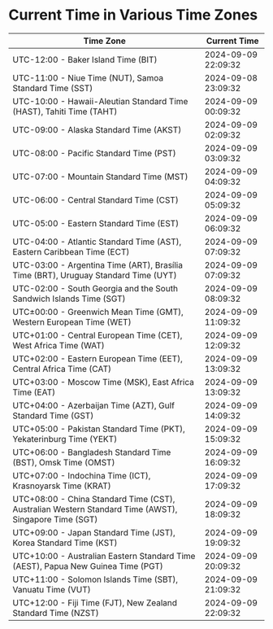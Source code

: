 # Current Time in Various Time Zones

| Time Zone | Current Time |
|-----------|--------------|
| UTC-12:00 - Baker Island Time (BIT) | 2024-09-09 22:09:32 |
| UTC-11:00 - Niue Time (NUT), Samoa Standard Time (SST) | 2024-09-08 23:09:32 |
| UTC-10:00 - Hawaii-Aleutian Standard Time (HAST), Tahiti Time (TAHT) | 2024-09-09 00:09:32 |
| UTC-09:00 - Alaska Standard Time (AKST) | 2024-09-09 02:09:32 |
| UTC-08:00 - Pacific Standard Time (PST) | 2024-09-09 03:09:32 |
| UTC-07:00 - Mountain Standard Time (MST) | 2024-09-09 04:09:32 |
| UTC-06:00 - Central Standard Time (CST) | 2024-09-09 05:09:32 |
| UTC-05:00 - Eastern Standard Time (EST) | 2024-09-09 06:09:32 |
| UTC-04:00 - Atlantic Standard Time (AST), Eastern Caribbean Time (ECT) | 2024-09-09 07:09:32 |
| UTC-03:00 - Argentina Time (ART), Brasília Time (BRT), Uruguay Standard Time (UYT) | 2024-09-09 07:09:32 |
| UTC-02:00 - South Georgia and the South Sandwich Islands Time (SGT) | 2024-09-09 08:09:32 |
| UTC±00:00 - Greenwich Mean Time (GMT), Western European Time (WET) | 2024-09-09 11:09:32 |
| UTC+01:00 - Central European Time (CET), West Africa Time (WAT) | 2024-09-09 12:09:32 |
| UTC+02:00 - Eastern European Time (EET), Central Africa Time (CAT) | 2024-09-09 13:09:32 |
| UTC+03:00 - Moscow Time (MSK), East Africa Time (EAT) | 2024-09-09 13:09:32 |
| UTC+04:00 - Azerbaijan Time (AZT), Gulf Standard Time (GST) | 2024-09-09 14:09:32 |
| UTC+05:00 - Pakistan Standard Time (PKT), Yekaterinburg Time (YEKT) | 2024-09-09 15:09:32 |
| UTC+06:00 - Bangladesh Standard Time (BST), Omsk Time (OMST) | 2024-09-09 16:09:32 |
| UTC+07:00 - Indochina Time (ICT), Krasnoyarsk Time (KRAT) | 2024-09-09 17:09:32 |
| UTC+08:00 - China Standard Time (CST), Australian Western Standard Time (AWST), Singapore Time (SGT) | 2024-09-09 18:09:32 |
| UTC+09:00 - Japan Standard Time (JST), Korea Standard Time (KST) | 2024-09-09 19:09:32 |
| UTC+10:00 - Australian Eastern Standard Time (AEST), Papua New Guinea Time (PGT) | 2024-09-09 20:09:32 |
| UTC+11:00 - Solomon Islands Time (SBT), Vanuatu Time (VUT) | 2024-09-09 21:09:32 |
| UTC+12:00 - Fiji Time (FJT), New Zealand Standard Time (NZST) | 2024-09-09 22:09:32 |
